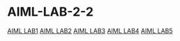 # AIML-LAB-2-2
[AIML LAB1](https://github.com/PranathiCheruvupalli/AIML-LAB-2-2/blob/main/LAB-01.py)
[AIML LAB2]()
[AIML LAB3]()
[AIML LAB4]()
[AIML LAB5]()
